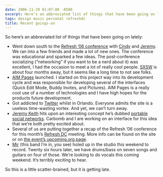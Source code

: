 ```yaml
---
date: 2006-11-29 01:07:00 -0500
excerpt: Here’s an abbreviated list of things that have been going on lately.
tags: design music personal refreshdc
title: Recent goings-on
---
```


So here’s an abbreviated list of things that have been going on lately:

- Went down south to the [Refresh ’06 conference](http://refresh06.com/) with [Cindy](http://www.cindyli.com/) and [Jeremy](http://www.carbauja.com/). We ran into a few friends and made a lot of new ones. The conference was educational and sparked a few ideas. The post-conference socializing (“networking” if you want to be a nerd about it) was excellent, I had the occasion to meet a lot of really cool people. [SXSW](http://www.sxsw.com/) is about four months away, but it seems like a long time to not see folks.
- [AIM Pages](http://www.aimpages.com/) launched. I started on this project way into its development cycle and was responsible for developing several of the interfaces (Quick Edit Mode, Buddy Invites, and Pictures). AIM Pages is a really cool use of a number of technologies and I have high hopes for the products future development.
- Got addicted to [Twitter](http://www.twitter.com/) whilst in Orlando. Everyone admits the site is a useless time-wasting vortex. And yet, we can’t turn away.
- [Jeremy Keith](http://www.adactio.com/) hits upon an interesting concept he’s dubbed [portable social networks](http://adactio.com/journal/1212/). Carbomb and I are working on an interface for this idea that we’re both pretty excited about.
- Several of us are putting together a recap of the Refresh ’06 conference for this month’s [Refresh DC](http://refresh-dc.org/) meeting. More info can be found on the site or on [the event’s upcoming.org page](http://upcoming.org/event/126801/).
- [Mir](http://www.mir-rock.com/) (this band I’m in, you see) holed up in the studio this weekend to record. Twenty six hours later, we have drums/bass on seven songs and guitars on four of those. We’re looking to do vocals this coming weekend. It’s terribly exciting to hear.

So this is a little scatter-brained, but it is getting late.